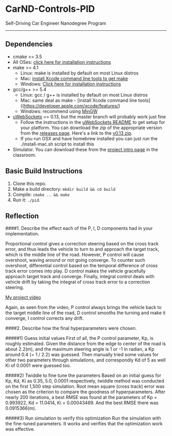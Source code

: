 # CarND-Controls-PID
Self-Driving Car Engineer Nanodegree Program

---

## Dependencies

* cmake >= 3.5
 * All OSes: [click here for installation instructions](https://cmake.org/install/)
* make >= 4.1
  * Linux: make is installed by default on most Linux distros
  * Mac: [install Xcode command line tools to get make](https://developer.apple.com/xcode/features/)
  * Windows: [Click here for installation instructions](http://gnuwin32.sourceforge.net/packages/make.htm)
* gcc/g++ >= 5.4
  * Linux: gcc / g++ is installed by default on most Linux distros
  * Mac: same deal as make - [install Xcode command line tools]((https://developer.apple.com/xcode/features/)
  * Windows: recommend using [MinGW](http://www.mingw.org/)
* [uWebSockets](https://github.com/uWebSockets/uWebSockets) == 0.13, but the master branch will probably work just fine
  * Follow the instructions in the [uWebSockets README](https://github.com/uWebSockets/uWebSockets/blob/master/README.md) to get setup for your platform. You can download the zip of the appropriate version from the [releases page](https://github.com/uWebSockets/uWebSockets/releases). Here's a link to the [v0.13 zip](https://github.com/uWebSockets/uWebSockets/archive/v0.13.0.zip).
  * If you run OSX and have homebrew installed you can just run the ./install-mac.sh script to install this
* Simulator. You can download these from the [project intro page](https://github.com/udacity/CarND-PID-Control-Project/releases) in the classroom.

## Basic Build Instructions

1. Clone this repo.
2. Make a build directory: `mkdir build && cd build`
3. Compile: `cmake .. && make`
4. Run it: `./pid`. 

## Reflection

####1. Describe the effect each of the P, I, D components had in your implementation.

Proportional control gives a correction steering based on the cross track error, and thus leads the vehicle to turn to and approach the target track, which is the middle line of the road. However, P control will cause overshoot, waving around or not going converge. To counter such overshoot, differential control based on the temporal difference of cross track error comes into play. D control makes the vehicle gracefully approach target track and converge. Finally, integral control deals with vehicle drift by taking the integral of cross track error to a correction steering.

[My project video](https://youtu.be/Zi3O9A3XHxg)

Again, as seen from the video, P control always brings the vehicle back to the target middle line of the road, D control smooths the turning and make it converge, I control corrects any drift.

####2. Describe how the final hyperparameters were chosen.

#####1) Guess initial values
First of all, the P control parameter, Kp, is roughly estimated. Given the distance from the edge to center of the road is about 2.2(m),  and the maximum steering angle is 1 or -1 in radian, a Kp around 0.4 (= 1 / 2.2) was guessed. Then manually tried some values for other two parameters through simulations, and correspondly Kd of 5 as well Ki of 0.0001 were guessed too.

#####2) Twiddle to fine tune the parameters
Based on an initial guess for Kp, Kd, Ki as 0.35, 5.0, 0.0001 respectively, twiddle method was conducted on the first 1,500 step simulation. Root mean square (cross track) error was chosen as the criterion to compare the goodness of hyperparameters. After nearly 200 iterations, a best RMSE was found at the parameters of Kp = 0.993922, Kd = 11.0414, Ki = 0.00043469. And the best RMSE there was 0.0915366(m).

#####3) Run simulation to verify this optimization
Run the simulation with the fine-tuned parameters. It works and verifies that the optimization work was effective.